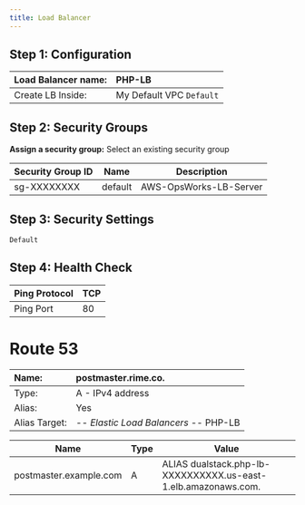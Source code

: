 ```yaml
---
title: Load Balancer
---
```


## Step 1: Configuration

Load Balancer name: | PHP-LB
:--- | :---
Create LB Inside: | My Default VPC `Default`

## Step 2: Security Groups
**Assign a security group:** Select an existing security group

Security Group ID | Name | Description
--- | --- | ---
sg-XXXXXXXX | default | AWS-OpsWorks-LB-Server | AWS OpsWorks load balancer - do not change or delete

## Step 3: Security Settings
`Default`

## Step 4: Health Check
Ping Protocol | TCP
:--- | :---
Ping Port | 80

# Route 53
Name: | postmaster.rime.co.  
:--- | :---
Type: | A  - IPv4 address
Alias: |Yes
Alias Target: | -- *Elastic Load Balancers* -- PHP-LB

Name | Type | Value
---- | ---- | -----
postmaster.example.com | A | ALIAS dualstack.php-lb-XXXXXXXXXX.us-east-1.elb.amazonaws.com.
